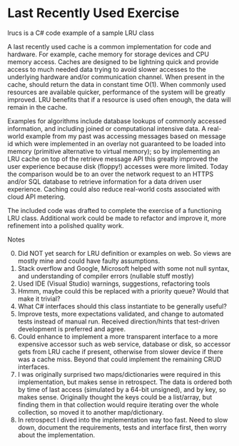 # Last Recently Used Exercise #

lrucs is a C# code example of a sample LRU class

A last recently used cache is a common implementation for code and hardware.  For example, cache memory for storage devices and CPU memory access.  Caches are designed to be lightning quick and provide access to much needed data trying to avoid slower accesses to the underlying hardware and/or communication channel.  When present in the cache, should return the data in constant time O(1).  When commonly used resources are available quicker, performance of the system will be greatly improved.  LRU benefits that if a resource is used often enough, the data will remain in the cache.

Examples for algorithms include database lookups of commonly accessed information, and including joined or computational intensive data.  A real-world example from my past was accessing messages based on message id which were implemented in an overlay not guaranteed to be loaded into memory (primitive alternative to virtual memory); so by implementing an LRU cache on top of the retrieve message API this greatly improved the user experience because disk (floppy!) accesses were more limited.  Today the comparison would be to an over the network request to an HTTPS and/or SQL database to retrieve information for a data driven user experience.  Caching could also reduce real-world costs associated with cloud API metering.

The included code was drafted to complete the exercise of a functioning LRU class.  Additional work could be made to refactor and improve it, more refinement into a polished quality work.

Notes

0. Did NOT yet search for LRU definition or examples on web.  So views are mostly mine and could have faulty assumptions.
1. Stack overflow and Google, Microsoft helped with some not null syntax, and understanding of compiler errors (nullable stuff mostly)
2. Used IDE (Visual Studio) warnings, suggestions, refactoring tools
3. Hmmm, maybe could this be replaced with a priority queue?   Would that make it trivial?
4. What C# interfaces should this class instantiate to be generally useful?
5. Improve tests, more expectations validated, and change to automated tests instead of manual run.  Received direction/hints that test-driven development is preferred and agree.
6. Could enhance to implement a more transparent interface to a more expensive accessor such as web service, database or disk, so accessor gets from LRU cache if present, otherwise from slower device if there was a cache miss.  Beyond that could implement the remaining CRUD interfaces.
7. I was originally surprised two maps/dictionaries were required in this implementation, but makes sense in retrospect.  The data is ordered both by time of last access (simulated by a 64-bit unsigned), and by key, so makes sense.  Originally thought the keys could be a list/array, but finding them in that collection would require iterating over the whole collection, so moved it to another map/dictionary.
8. In retrospect I dived into the implementation way too fast.  Need to slow down, document the requirements, tests and interface first, then worry about the implementation.
